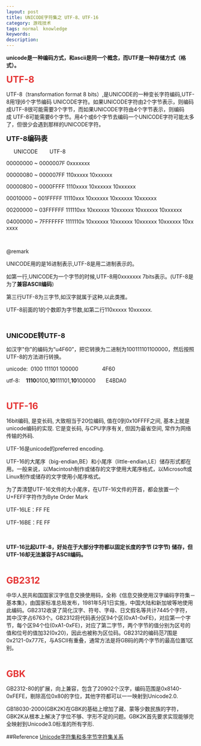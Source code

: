 ```yaml
---
layout: post
title: UNICODE字符集之 UTF-8、UTF-16
category: 游戏技术
tags: normal　knowledge
keywords: 
description: 
---
```


**unicode是一种编码方式，和ascii是同一个概念，而UTF是一种存储方式（格式）。**

**<span style="font-size:24px;color:#e53333;">UTF-8</span>**

UTF-8（transformation format 8 bits）,是UNICODE的一种变长字符编码,UTF-8用1到6个字节编码 UNICODE字符。如果UNICODE字符由2个字节表示，则编码成UTF-8很可能需要3个字节，而如果UNICODE字符由4个字节表示，则编码成 UTF-8可能需要6个字节。用4个或6个字节去编码一个UNICODE字符可能太多了，但很少会遇到那样的UNICODE字符。

**<span style="font-size:18px;">UTF-8编码表</span>**

     UNICODE        UTF-8 

00000000 \~ 0000007F 0xxxxxxx 

00000080 \~ 000007FF 110xxxxx 10xxxxxx 

00000800 \~ 0000FFFF 1110xxxx 10xxxxxx 10xxxxxx 

00010000 \~ 001FFFFF 11110xxx 10xxxxxx 10xxxxxx 10xxxxxx 

00200000 \~ 03FFFFFF 111110xx 10xxxxxx 10xxxxxx 10xxxxxx 10xxxxxx 

04000000 \~ 7FFFFFFF 1111110x 10xxxxxx 10xxxxxx 10xxxxxx 10xxxxxx 10xxxxxx

 

@remark

UNICODE用的是16进制表示,UTF-8是用二进制表示的。

如第一行,UNICODE为一个字节的时候,UTF-8用0xxxxxxx 7bits表示。(UTF-8是为了**兼容ASCII编码**)

第三行UTF-8为三字节,如汉字就属于这种,以此类推。

UTF-8前面的1的个数即为字节数,如第二行110xxxxx 10xxxxxx.

 

**<span style="font-size:18px;">UNICODE转UTF-8</span>**

如汉字"你"的编码为“u4F60”，把它转换为二进制为100111101100000，然后按照UTF-8的方法进行转换。

unicode:  0100 111101 100000                4F60

utf-8:    **1110**0100,**10**111101,**10**100000       E4BDA0

 

**<span style="font-size:24px;color:#e53333;">UTF-16</span>**

16bit编码, 是变长码, 大致相当于20位编码, 值在0到0x10FFFF之间, 基本上就是unicode编码的实现. 它是变长码, 与CPU字序有关, 但因为最省空间, 常作为网络传输的外码.

UTF-16是unicode的preferred encoding. 

UTF-16的大尾序（big-endian,BE）和小尾序（little-endian,LE）储存形式都在用。一般来说，以Macintosh制作或储存的文字使用大尾序格式，以Microsoft或Linux制作或储存的文字使用小尾序格式。

为了弄清楚UTF-16文件的大小尾序，在UTF-16文件的开首，都会放置一个U+FEFF字符作为Byte Order Mark

UTF-16LE：FF FE

UTF-16BE：FE FF

 

**UTF-16比起UTF-8，好处在于大部分字符都以固定长度的字节 (2字节) 储存，但UTF-16却无法兼容于ASCII编码。**

 

**<span style="font-size:24px;color:#e53333;">GB2312</span>**

中华人民共和国国家汉字信息交换使用码，全称《信息交换使用汉字编码字符集－基本集》，由国家标准总局发布，1981年5月1日实施，中国大陆和新加坡等地使用此编码。GB2312收录了简化汉字、符号、字母、日文假名等共计7445个字符，其中汉字占6763个。GB2312将代码表分区94个区(0xA1-0xFE)，对应第一个字节，每个区94个位(0xA1-0xFE)，对应了第二字节，两个字节的值分别为区号的值和位号的值加32(0x20)，因此也被称为区位码。GB2312的编码范7围是0x2121-0x777E，与ASCII有重叠，通常方法是将GB码的两个字节的最高位置1区别。

 

**<span style="font-size:24px;color:#e53333;">GBK</span>**

GB2312-80的扩展，向上兼容，包含了20902个汉字，编码范围是0x8140-0xFEFE，剔除高位0x80的字位，其他字符都可以一一映射到Unicode2.0.

GB18030-2000(GBK2K)在GBK的基础上增加了藏、蒙等少数民族的字符，GBK2K从根本上解决了字位不够、字形不足的问题。GBK2K首先要求实现能够完全映射到Unicode3.0标准的所有字形.






##Reference
[Unicode字符集和多字节字符集关系](http://hi.baidu.com/isfull/item/a272c020144170856f2cc345)
